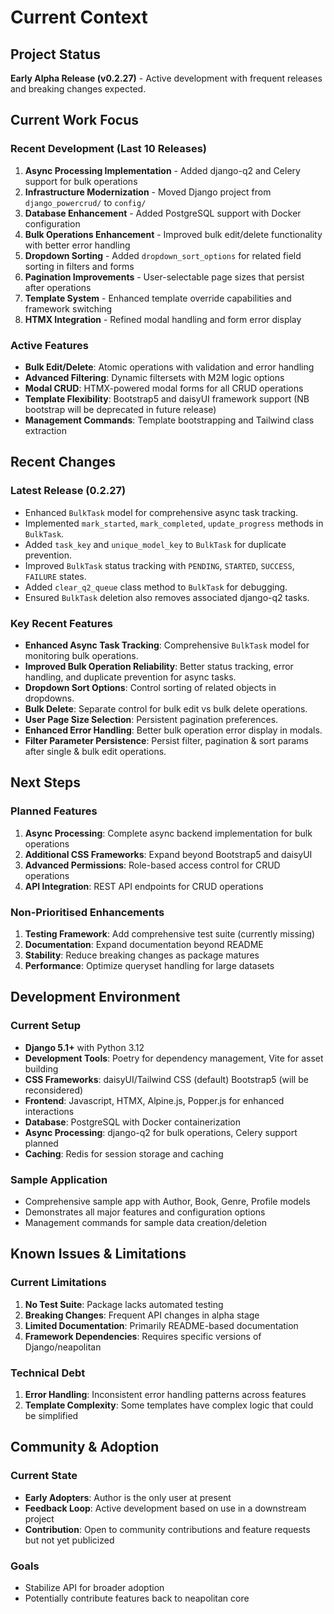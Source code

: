 # Current Context

## Project Status
**Early Alpha Release (v0.2.27)** - Active development with frequent releases and breaking changes expected.

## Current Work Focus

### Recent Development (Last 10 Releases)
1. **Async Processing Implementation** - Added django-q2 and Celery support for bulk operations
2. **Infrastructure Modernization** - Moved Django project from `django_powercrud/` to `config/`
3. **Database Enhancement** - Added PostgreSQL support with Docker configuration
4. **Bulk Operations Enhancement** - Improved bulk edit/delete functionality with better error handling
5. **Dropdown Sorting** - Added `dropdown_sort_options` for related field sorting in filters and forms
6. **Pagination Improvements** - User-selectable page sizes that persist after operations
7. **Template System** - Enhanced template override capabilities and framework switching
8. **HTMX Integration** - Refined modal handling and form error display

### Active Features
- **Bulk Edit/Delete**: Atomic operations with validation and error handling
- **Advanced Filtering**: Dynamic filtersets with M2M logic options
- **Modal CRUD**: HTMX-powered modal forms for all CRUD operations
- **Template Flexibility**: Bootstrap5 and daisyUI framework support (NB bootstrap will be deprecated in future release)
- **Management Commands**: Template bootstrapping and Tailwind class extraction

## Recent Changes

### Latest Release (0.2.27)
- Enhanced `BulkTask` model for comprehensive async task tracking.
- Implemented `mark_started`, `mark_completed`, `update_progress` methods in `BulkTask`.
- Added `task_key` and `unique_model_key` to `BulkTask` for duplicate prevention.
- Improved `BulkTask` status tracking with `PENDING`, `STARTED`, `SUCCESS`, `FAILURE` states.
- Added `clear_q2_queue` class method to `BulkTask` for debugging.
- Ensured `BulkTask` deletion also removes associated django-q2 tasks.

### Key Recent Features
- **Enhanced Async Task Tracking**: Comprehensive `BulkTask` model for monitoring bulk operations.
- **Improved Bulk Operation Reliability**: Better status tracking, error handling, and duplicate prevention for async tasks.
- **Dropdown Sort Options**: Control sorting of related objects in dropdowns.
- **Bulk Delete**: Separate control for bulk edit vs bulk delete operations.
- **User Page Size Selection**: Persistent pagination preferences.
- **Enhanced Error Handling**: Better bulk operation error display in modals.
- **Filter Parameter Persistence**: Persist filter, pagination & sort params after single & bulk edit operations.

## Next Steps

### Planned Features
1. **Async Processing**: Complete async backend implementation for bulk operations
2. **Additional CSS Frameworks**: Expand beyond Bootstrap5 and daisyUI
3. **Advanced Permissions**: Role-based access control for CRUD operations
4. **API Integration**: REST API endpoints for CRUD operations

### Non-Prioritised Enhancements
1. **Testing Framework**: Add comprehensive test suite (currently missing)
2. **Documentation**: Expand documentation beyond README
3. **Stability**: Reduce breaking changes as package matures
4. **Performance**: Optimize queryset handling for large datasets

## Development Environment

### Current Setup
- **Django 5.1+** with Python 3.12
- **Development Tools**: Poetry for dependency management, Vite for asset building
- **CSS Frameworks**: daisyUI/Tailwind CSS (default) Bootstrap5 (will be reconsidered)
- **Frontend**: Javascript, HTMX, Alpine.js, Popper.js for enhanced interactions
- **Database**: PostgreSQL with Docker containerization
- **Async Processing**: django-q2 for bulk operations, Celery support planned
- **Caching**: Redis for session storage and caching

### Sample Application
- Comprehensive sample app with Author, Book, Genre, Profile models
- Demonstrates all major features and configuration options
- Management commands for sample data creation/deletion

## Known Issues & Limitations

### Current Limitations
1. **No Test Suite**: Package lacks automated testing
2. **Breaking Changes**: Frequent API changes in alpha stage
3. **Limited Documentation**: Primarily README-based documentation
4. **Framework Dependencies**: Requires specific versions of Django/neapolitan

### Technical Debt
1. **Error Handling**: Inconsistent error handling patterns across features
2. **Template Complexity**: Some templates have complex logic that could be simplified

## Community & Adoption

### Current State
- **Early Adopters**: Author is the only user at present
- **Feedback Loop**: Active development based on use in a downstream project
- **Contribution**: Open to community contributions and feature requests but not yet publicized

### Goals
- Stabilize API for broader adoption
- Potentially contribute features back to neapolitan core